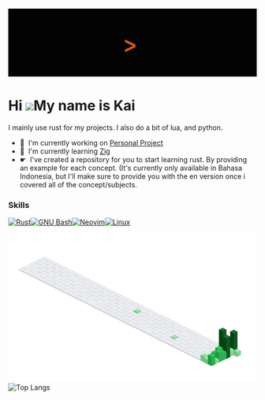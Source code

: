 
![Alt text](./Hello_world.gif)

Hi ![](https://user-images.githubusercontent.com/18350557/176309783-0785949b-9127-417c-8b55-ab5a4333674e.gif)My name is Kai
===========================================================================================================================

I mainly use rust for my projects. I also do a bit of lua, and python.

*   🚀  I'm currently working on [Personal Project](http://github.com/VerumQuaerite/karat)
*   🧠  I'm currently learning [Zig](https://ziglang.org/)
*   ☛  I've created a repository for you to start learning rust.
  By providing an example for each concept. (It's currently only available in Bahasa Indonesia, but I'll make sure to provide you with the en version once i covered all of the concept/subjects.





  ### Skills 
<p align="left">
<a href="https://www.rust-lang.org/" target="_blank" rel="noreferrer"><img src="https://raw.githubusercontent.com/danielcranney/readme-generator/main/public/icons/skills/rust-colored.svg" width="36" height="36" alt="Rust" /></a><a href="https://www.gnu.org/software/bash/" target="_blank" rel="noreferrer"><img src="https://raw.githubusercontent.com/danielcranney/readme-generator/main/public/icons/skills/gnubash.svg" width="36" height="36" alt="GNU Bash" /></a><a href="https://neovim.io/" target="_blank" rel="noreferrer"><img src="https://raw.githubusercontent.com/danielcranney/readme-generator/main/public/icons/skills/neovim.svg" width="36" height="36" alt="Neovim" /></a><a href="https://www.linux.org" target="_blank" rel="noreferrer"><img src="https://raw.githubusercontent.com/danielcranney/readme-generator/main/public/icons/skills/linux-colored.svg" width="36" height="36" alt="Linux" /></a>

![Alt text](./3D_contri2.png)
![Top Langs](https://github-readme-stats.vercel.app/api/top-langs/?username=VerumQuaerite&size_weight=0.5&count_weight=0.5)


